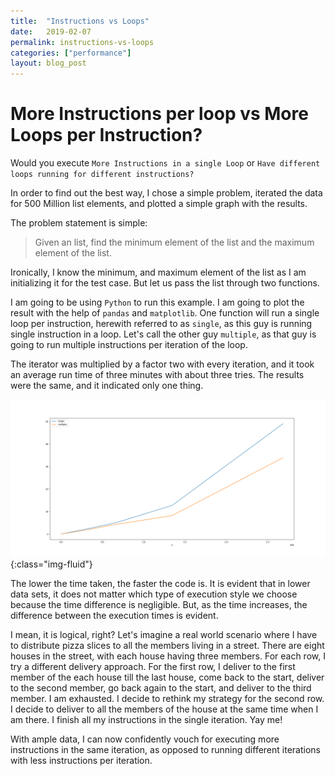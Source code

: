 ```yaml
---
title:  "Instructions vs Loops"
date:   2019-02-07
permalink: instructions-vs-loops
categories: ["performance"]
layout: blog_post
---
```

# More Instructions per loop vs More Loops per Instruction?

Would you execute `More Instructions in a single Loop` or `Have different loops running for different instructions?`

In order to find out the best way, I chose a simple problem, iterated the data for 500 Million list elements, and plotted a simple graph with the results. 

The problem statement is simple:
> Given an list, find the minimum element of the list and the maximum element of the list. 

Ironically, I know the minimum, and maximum element of the list as I am initializing it for the test case. But let us pass the list through two functions.

I am going to be using `Python` to run this example. I am going to plot the result with the help of `pandas` and `matplotlib`. One function will run a single loop per instruction, herewith referred to as `single`, as this guy is running single instruction in a loop. Let's call the other guy `multiple`, as that guy is going to run multiple instructions per iteration of the loop.

<script src="https://gist.github.com/ayrusme/7a6f2e1b9edcd56313c8b84b7bb6250a.js"></script>

The iterator was multiplied by a factor two with every iteration, and it took an average run time of three minutes with about three tries. The results were the same, and it indicated only one thing.

![results](assets/images/figure.png){:class="img-fluid"}

The lower the time taken, the faster the code is. It is evident that in lower data sets, it does not matter which type of execution style we choose because the time difference is negligible. But, as the time increases, the difference between the execution times is evident. 

I mean, it is logical, right? Let's imagine a real world scenario where I have to distribute pizza slices to all the members living in a street. There are eight houses in the street, with each house having three members. For each row, I try a different delivery approach. For the first row, I deliver to the first member of the each house till the last house, come back to the start, deliver to the second member, go back again to the start, and deliver to the third member.
I am exhausted.
I decide to rethink my strategy for the second row. I decide to deliver to all the members of the house at the same time when I am there. I finish all my instructions in the single iteration. Yay me!

With ample data, I can now confidently vouch for executing more instructions in the same iteration, as opposed to running different iterations with less instructions per iteration. 
